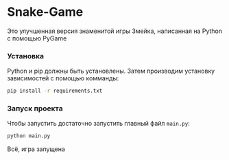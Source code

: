 # Snake-Game
Это улучшенная версия знаменитой игры Змейка, написанная на Python с помощью PyGame

### Установка 
Python и pip должны быть установлены. Затем производим установку зависимостей с помощью комманды:
```sh
pip install -r requirements.txt
```

### Запуск проекта
Чтобы запустить достаточно запустить главный файл `main.py`:
```sh
python main.py
```
Всё, игра запущена